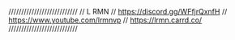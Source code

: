 ///////////////////////////
// L RMN
// https://discord.gg/WFfjrQxnfH
// https://www.youtube.com/lrmnvp
// https://lrmn.carrd.co/
///////////////////////////
